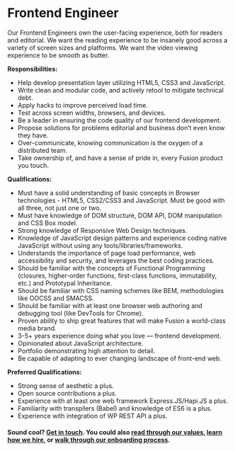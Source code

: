 # Frontend Engineer

Our Frontend Engineers own the user-facing experience, both for readers and editorial. We want the reading experience to be insanely good across a variety of screen sizes and platforms. We want the video viewing experience to be smooth as butter.

**Responsibilities:**
- Help develop presentation layer utilizing HTML5, CSS3 and JavaScript.
- Write clean and modular code, and actively retool to mitigate technical debt.
- Apply hacks to improve perceived load time.
- Test across screen widths, browsers, and devices.
- Be a leader in ensuring the code quality of our frontend development.
- Propose solutions for problems editorial and business don’t even know they have.
- Over-communicate, knowing communication is the oxygen of a distributed team.
- Take ownership of, and have a sense of pride in, every Fusion product you touch.

**Qualifications:**
- Must have a solid understanding of basic concepts in Browser technologies - HTML5, CSS2/CSS3
  and JavaScript. Must be good with all three, not just one or two.
- Must have knowledge of DOM structure, DOM API, DOM manipulation and CSS Box model.
- Strong knowledge of Responsive Web Design techniques.
- Knowledge of JavaScript design patterns and experience coding native JavaScript without
  using any tools/libraries/frameworks.
- Understands the importance of page load performance, web accessibility and security, and leverages the best coding practices.
- Should be familiar with the concepts of Functional Programming (closures, higher-order
  functions, first-class functions, immutability, etc.) and Prototypal Inheritance.
- Should be familiar with CSS naming schemes like BEM, methodologies like OOCSS and
  SMACSS.
- Should be familiar with at least one browser web authoring and debugging tool (like DevTools
  for Chrome).
- Proven ability to ship great features that will make Fusion a world-class media brand.
- 3-5+ years experience doing what you love — frontend development.
- Opinionated about JavaScript architecture.
- Portfolio demonstrating high attention to detail.
- Be capable of adapting to ever changing landscape of front-end web.

**Preferred Qualifications:**
- Strong sense of aesthetic a plus.
- Open source contributions a plus.
- Experience with at least one web framework Express.JS/Hapi.JS a plus.
- Familiarity with transpilers (Babel) and knowledge of ES6 is a plus.
- Experience with integration of WP REST API a plus.

#### Sound cool? [Get in touch](mailto:tech-jobs@fusion.net). You could also [read through our values](https://github.com/fusioneng/tech-docs/blob/master/team-culture/values.md), [learn how we hire](https://github.com/fusioneng/tech-docs/blob/master/team-culture/how-we-hire.md), or [walk through our onboarding process](https://github.com/fusioneng/tech-docs/blob/master/team-culture/onboarding.md).
